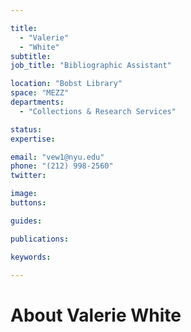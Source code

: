 ```yaml
---

title:
  - "Valerie"
  - "White"
subtitle: 
job_title: "Bibliographic Assistant"

location: "Bobst Library"
space: "MEZZ"
departments:
  - "Collections & Research Services"

status: 
expertise:

email: "vew1@nyu.edu"
phone: "(212) 998-2560"
twitter: 

image: 
buttons:

guides:

publications:

keywords:

---
```


# About Valerie White


